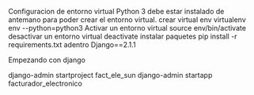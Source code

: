 Configuracion de entorno virtual
Python 3 debe estar instalado de antemano para poder crear el entorno virtual.
crear virtual env
virtualenv env --python=python3
Activar un entorno virtual
source env/bin/activate
desactivar un entorno virtual 
deactivate
instalar paquetes 
pip install -r requirements.txt
adentro  Django==2.1.1

Empezando con django

django-admin startproject fact_ele_sun
django-admin startapp facturador_electronico

